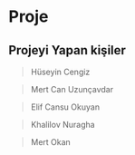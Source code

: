 # Proje

## Projeyi Yapan kişiler


>Hüseyin Cengiz

>Mert Can Uzunçavdar

>Elif Cansu Okuyan

>Khalilov Nuragha

>Mert Okan
